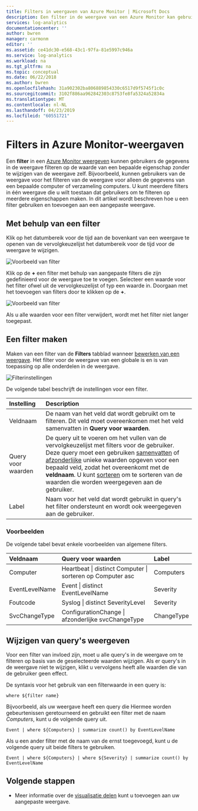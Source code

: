 ```yaml
---
title: Filters in weergaven van Azure Monitor | Microsoft Docs
description: Een filter in de weergave van een Azure Monitor kan gebruikers de gegevens in de weergave filteren op de waarde van een bepaalde eigenschap zonder te wijzigen van de weergave zelf.  In dit artikel wordt beschreven hoe u een filter gebruiken en toevoegen aan een aangepaste weergave.
services: log-analytics
documentationcenter: ''
author: bwren
manager: carmonm
editor: ''
ms.assetid: ce41dc30-e568-43c1-97fa-81e5997c946a
ms.service: log-analytics
ms.workload: na
ms.tgt_pltfrm: na
ms.topic: conceptual
ms.date: 06/22/2018
ms.author: bwren
ms.openlocfilehash: 31a902302ba806889854330c6517d9f5745f1c0c
ms.sourcegitcommit: 3102f886aa962842303c8753fe8fa5324a52834a
ms.translationtype: MT
ms.contentlocale: nl-NL
ms.lasthandoff: 04/23/2019
ms.locfileid: "60551721"
---
```

# <a name="filters-in-azure-monitor-views"></a>Filters in Azure Monitor-weergaven
Een **filter** in een [Azure Monitor weergeven](view-designer.md) kunnen gebruikers de gegevens in de weergave filteren op de waarde van een bepaalde eigenschap zonder te wijzigen van de weergave zelf.  Bijvoorbeeld, kunnen gebruikers van de weergave voor het filteren van de weergave voor alleen de gegevens van een bepaalde computer of verzameling computers.  U kunt meerdere filters in één weergave die u wilt toestaan dat gebruikers om te filteren op meerdere eigenschappen maken.  In dit artikel wordt beschreven hoe u een filter gebruiken en toevoegen aan een aangepaste weergave.

## <a name="using-a-filter"></a>Met behulp van een filter
Klik op het datumbereik voor de tijd aan de bovenkant van een weergave te openen van de vervolgkeuzelijst het datumbereik voor de tijd voor de weergave te wijzigen.

![Voorbeeld van filter](media/view-designer-filters/filters-example-time.png)

Klik op de **+** een filter met behulp van aangepaste filters die zijn gedefinieerd voor de weergave toe te voegen. Selecteer een waarde voor het filter ofwel uit de vervolgkeuzelijst of typ een waarde in. Doorgaan met het toevoegen van filters door te klikken op de **+**. 


![Voorbeeld van filter](media/view-designer-filters/filters-example-custom.png)

Als u alle waarden voor een filter verwijdert, wordt met het filter niet langer toegepast.


## <a name="creating-a-filter"></a>Een filter maken

Maken van een filter van de **Filters** tabblad wanneer [bewerken van een weergave](view-designer.md).  Het filter voor de weergave van een globale is en is van toepassing op alle onderdelen in de weergave.  

![Filterinstellingen](media/view-designer-filters/filters-settings.png)

De volgende tabel beschrijft de instellingen voor een filter.

| Instelling | Description |
|:---|:---|
| Veldnaam | De naam van het veld dat wordt gebruikt om te filteren.  Dit veld moet overeenkomen met het veld samenvatten in **Query voor waarden**. |
| Query voor waarden | De query uit te voeren om het vullen van de vervolgkeuzelijst met filters voor de gebruiker.  Deze query moet een gebruiken [samenvatten](/azure/kusto/query/summarizeoperator) of [afzonderlijke](/azure/kusto/query/distinctoperator) unieke waarden opgeven voor een bepaald veld, zodat het overeenkomt met de **veldnaam**.  U kunt [sorteren](/azure/kusto/query/sortoperator) om te sorteren van de waarden die worden weergegeven aan de gebruiker. |
| Label | Naam voor het veld dat wordt gebruikt in query's het filter ondersteunt en wordt ook weergegeven aan de gebruiker. |

### <a name="examples"></a>Voorbeelden

De volgende tabel bevat enkele voorbeelden van algemene filters.  

| Veldnaam | Query voor waarden | Label |
|:--|:--|:--|
| Computer   | Heartbeat &#124; distinct Computer &#124; sorteren op Computer asc | Computers |
| EventLevelName | Event &#124; distinct EventLevelName | Severity |
| Foutcode | Syslog &#124; distinct SeverityLevel | Severity |
| SvcChangeType | ConfigurationChange &#124; afzonderlijke svcChangeType | ChangeType |


## <a name="modify-view-queries"></a>Wijzigen van query's weergeven

Voor een filter van invloed zijn, moet u alle query's in de weergave om te filteren op basis van de geselecteerde waarden wijzigen.  Als er query's in de weergave niet te wijzigen, klikt u vervolgens heeft alle waarden die van de gebruiker geen effect.

De syntaxis voor het gebruik van een filterwaarde in een query is: 

    where ${filter name}  

Bijvoorbeeld, als uw weergave heeft een query die Hiermee worden gebeurtenissen geretourneerd en gebruikt een filter met de naam _Computers_, kunt u de volgende query uit.

    Event | where ${Computers} | summarize count() by EventLevelName

Als u een ander filter met de naam van de ernst toegevoegd, kunt u de volgende query uit beide filters te gebruiken.

    Event | where ${Computers} | where ${Severity} | summarize count() by EventLevelName

## <a name="next-steps"></a>Volgende stappen
* Meer informatie over de [visualisatie delen](view-designer-parts.md) kunt u toevoegen aan uw aangepaste weergave.
